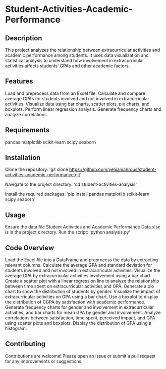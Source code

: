 # Student-Activities-Academic-Performance
## Description
This project analyzes the relationship between extracurricular activities and academic performance among students. It uses data visualization and statistical analysis to understand how involvement in extracurricular activities affects students' GPAs and other academic factors.

## Features
Load and preprocess data from an Excel file.
Calculate and compare average GPAs for students involved and not involved in extracurricular activities.
Visualize data using bar charts, scatter plots, pie charts, and boxplots.
Perform linear regression analysis.
Generate frequency charts and analyze correlations.

## Requirements
pandas
matplotlib
scikit-learn
scipy
seaborn

## Installation
Clone the repository:
'git clone https://github.com/yehiamahrous/student-activities-academic-performance.git'

Navigate to the project directory:
'cd student-activities-analysis'

Install the required packages:
'pip install pandas matplotlib scikit-learn scipy seaborn'

## Usage
Ensure the data file Student Activities and Academic Performance Data.xlsx is in the project directory.
Run the script:
'python analysis.py'

## Code Overview
Load the Excel file into a DataFrame and preprocess the data by extracting relevant columns.
Calculate the average GPA and standard deviation for students involved and not involved in extracurricular activities.
Visualize the average GPA by extracurricular activities involvement using a bar chart.
Create a scatter plot with a linear regression line to analyze the relationship between time spent on extracurricular activities and GPA.
Generate a pie chart to show the distribution of students by gender.
Visualize the impact of extracurricular activities on GPA using a bar chart.
Use a boxplot to display the distribution of CGPA by satisfaction with academic performance.
Generate frequency charts for gender and involvement in extracurricular activities, and bar charts for mean GPA by gender and involvement.
Analyze correlations between satisfaction, time spent, perceived impact, and GPA using scatter plots and boxplots.
Display the distribution of GPA using a histogram.

## Contributing
Contributions are welcome! Please open an issue or submit a pull request for any improvements or suggestions.
